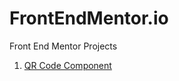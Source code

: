 # FrontEndMentor.io

Front End Mentor Projects

1. [QR Code Component](https://fe-mentor-qr-code-component.netlify.app/)
